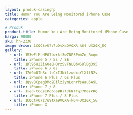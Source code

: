 ```yaml
---
layout: produk-casinghp
title: Humor You Are Being Monitored iPhone Case
categories: apple

# Produk
product-title: Humor You Are Being Monitored iPhone Case
harga: 90000
sku: hn-2330
image-drive: 1CQCtvU7z7u9tXa9VQXA-k64-UX20X_5G
gallery:
  - url: 1M3wFiM-HP07Lwrki3wZDE3PmbZn_Bxqm
    title: iPhone 5 / 5s / SE
  - url: 1Dl95H2ZiG0eBHOrzSVFNLQbvS8lBg395
    title: iPhone 6 / 6s
  - url: 17d9b0IhSc-lqCxIJNilzwdxiYlXftN2v
    title: iPhone 6 Plus / 6s Plus
  - url: 1Qyv8CpegDMqZBilzJymLonrPsWau6A9L
    title: iPhone 7 / 8
  - url: 1xqd-CCqSIKgCo6BBat3bBtTgJ7DGSKRQ
    title: iPhone 7 Plus / 8 Plus
  - url: 1CQCtvU7z7u9tXa9VQXA-k64-UX20X_5G
    title: iPhone X
---
```

